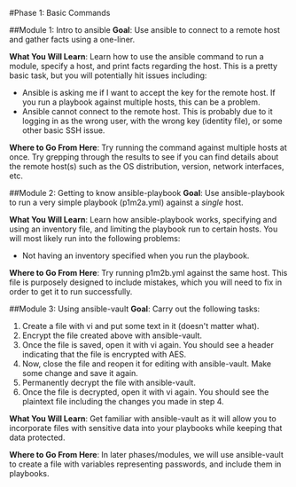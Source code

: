 #Phase 1: Basic Commands

##Module 1: Intro to ansible
**Goal**: Use ansible to connect to a remote host and gather facts using a one-liner.

**What You Will Learn**: Learn how to use the ansible command to run a module, specify a host, and print facts regarding the host. This is a pretty basic task, but you will potentially hit issues including:
  - Ansible is asking me if I want to accept the key for the remote host. If you run a playbook against multiple hosts, this can be a problem.
  - Ansible cannot connect to the remote host. This is probably due to it logging in as the wrong user, with the wrong key (identity file), or some other basic SSH issue.

**Where to Go From Here**: Try running the command against multiple hosts at once. Try grepping through the results to see if you can find details about the remote host(s) such as the OS distribution, version, network interfaces, etc.


##Module 2: Getting to know ansible-playbook
**Goal**: Use ansible-playbook to run a very simple playbook (p1m2a.yml) against a *single* host.

**What You Will Learn**: Learn how ansible-playbook works, specifying and using an inventory file, and limiting the playbook run to certain hosts. You will most likely run into the following problems:
  - Not having an inventory specified when you run the playbook.

**Where to Go From Here**: Try running p1m2b.yml against the same host. This file is purposely designed to include mistakes, which you will need to fix in order to get it to run successfully.


##Module 3: Using ansible-vault
**Goal**: Carry out the following tasks:
  1. Create a file with vi and put some text in it (doesn't matter what).
  2. Encrypt the file created above with ansible-vault.
  3. Once the file is saved, open it with vi again. You should see a header indicating that the file is encrypted with AES.
  4. Now, close the file and reopen it for editing with ansible-vault. Make some change and save it again.
  5. Permanently decrypt the file with ansible-vault.
  6. Once the file is decrypted, open it with vi again. You should see the plaintext file including the changes you made in step 4.

**What You Will Learn**: Get familiar with ansible-vault as it will allow you to incorporate files with sensitive data into your playbooks while keeping that data protected.

**Where to Go From Here**: In later phases/modules, we will use ansible-vault to create a file with variables representing passwords, and include them in playbooks.
